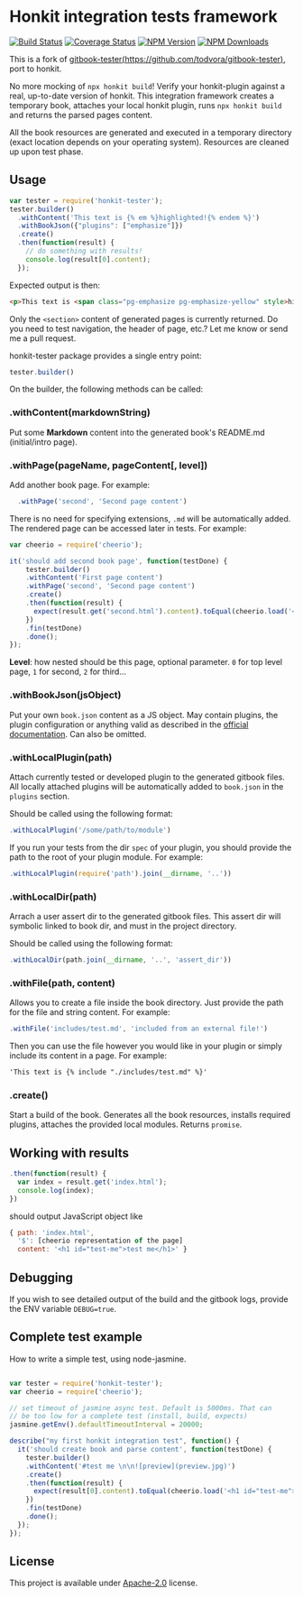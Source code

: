 # Honkit integration tests framework

[![Build Status](https://github.com/vowstar/honkit-tester/actions/workflows/test.yml/badge.svg)](https://github.com/vowstar/honkit-tester/actions)
[![Coverage Status](https://coveralls.io/repos/github/vowstar/honkit-tester/badge.svg?branch=master)](https://coveralls.io/github/vowstar/honkit-tester?branch=master)
[![NPM Version](https://badge.fury.io/js/honkit-tester.svg)](https://badge.fury.io/js/honkit-tester)
[![NPM Downloads](https://img.shields.io/npm/dm/honkit-tester.svg?style=flat)](https://www.npmjs.org/package/honkit-tester)

This is a fork of [gitbook-tester(https://github.com/todvora/gitbook-tester)](https://github.com/todvora/gitbook-tester), port to honkit.

No more mocking of ```npx honkit build```! Verify your honkit-plugin against a real, up-to-date
version of honkit. This integration framework creates a temporary book, attaches your local honkit plugin, runs ```npx honkit build``` and returns the parsed pages content.

All the book resources are generated and executed in a temporary directory (exact location
  depends on your operating system). Resources are cleaned up upon test phase.

## Usage

```js
var tester = require('honkit-tester');
tester.builder()
  .withContent('This text is {% em %}highlighted!{% endem %}')
  .withBookJson({"plugins": ["emphasize"]})
  .create()
  .then(function(result) {
    // do something with results!
    console.log(result[0].content);
  });
```

Expected output is then:

```html
<p>This text is <span class="pg-emphasize pg-emphasize-yellow" style>highlighted !</span></p>
```

Only the ```<section>``` content of generated pages is currently returned. Do you need
to test navigation, the header of page, etc.? Let me know or send me a pull request.

honkit-tester package provides a single entry point:

```js
tester.builder()
```

On the builder, the following methods can be called:

### .withContent(markdownString)

Put some **Markdown** content into the generated book's README.md (initial/intro page).

### .withPage(pageName, pageContent[, level])

Add another book page. For example:

```js
  .withPage('second', 'Second page content')
```

There is no need for specifying extensions, ```.md``` will be automatically added.
The rendered page can be accessed later in tests. For example:

```js
var cheerio = require('cheerio');

it('should add second book page', function(testDone) {
    tester.builder()
    .withContent('First page content')
    .withPage('second', 'Second page content')
    .create()
    .then(function(result) {
      expect(result.get('second.html').content).toEqual(cheerio.load('<p>Second page content</p>')('body').html().trim());
    })
    .fin(testDone)
    .done();
});
```

**Level**: how nested should be this page, optional parameter. ```0``` for top level page, ```1``` for second, ```2``` for third...

### .withBookJson(jsObject)

Put your own ```book.json``` content as a JS object. May contain plugins,
the plugin configuration or anything valid as described in the [official documentation](http://help.gitbook.com/format/configuration.html).
Can also be omitted.

### .withLocalPlugin(path)

Attach currently tested or developed plugin to the generated gitbook files. All locally attached plugins will be automatically added
 to ```book.json``` in the ```plugins``` section.

Should be called
using the following format:

```js
.withLocalPlugin('/some/path/to/module')
```

If you run your tests from the dir ```spec``` of your plugin, you should provide the
path to the root of your plugin module. For example:

```js
.withLocalPlugin(require('path').join(__dirname, '..'))
```

### .withLocalDir(path)

Arrach a user assert dir to the generated gitbook files. This assert dir will
symbolic linked to book dir, and must in the project directory.

Should be called
using the following format:

```js
.withLocalDir(path.join(__dirname, '..', 'assert_dir'))
```

### .withFile(path, content)

Allows you to create a file inside the book directory. Just provide the path for the file and string content. For example:

```js
.withFile('includes/test.md', 'included from an external file!')
```

Then you can use the file however you would like in your plugin or simply include its content in a page. For example:

```markdown
'This text is {% include "./includes/test.md" %}'
```

### .create()

Start a build of the book. Generates all the book resources, installs required
plugins, attaches the provided local modules. Returns ```promise```.

## Working with results

```js
.then(function(result) {
  var index = result.get('index.html');
  console.log(index);  
})
```

should output JavaScript object like

```js
{ path: 'index.html',
  '$': [cheerio representation of the page]
  content: '<h1 id="test-me">test me</h1>' }

```

## Debugging

If you wish to see detailed output of the build and the gitbook logs, provide the ENV variable ``DEBUG=true``.

## Complete test example

How to write a simple test, using node-jasmine.

```js

var tester = require('honkit-tester');
var cheerio = require('cheerio');

// set timeout of jasmine async test. Default is 5000ms. That can
// be too low for a complete test (install, build, expects)
jasmine.getEnv().defaultTimeoutInterval = 20000;

describe("my first honkit integration test", function() {
  it('should create book and parse content', function(testDone) {
    tester.builder()
    .withContent('#test me \n\n![preview](preview.jpg)')
    .create()
    .then(function(result) {
      expect(result[0].content).toEqual(cheerio.load('<h1 id="test-me">test me</h1>\n<p><img src="preview.jpg" alt="preview"></p>')('body').html().trim());
    })
    .fin(testDone)
    .done();
  });
});
```

## License

This project is available under [Apache-2.0](http://choosealicense.com/licenses/apache-2.0/) license.
